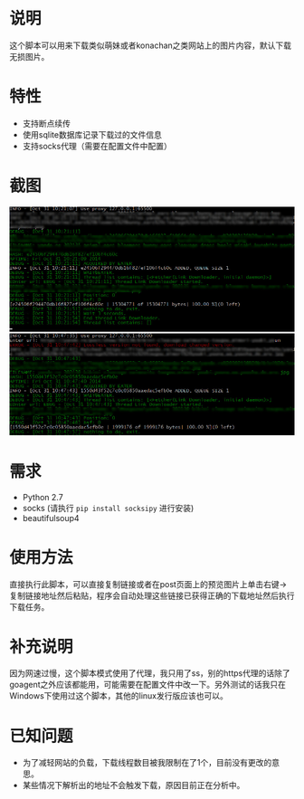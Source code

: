 说明
============
这个脚本可以用来下载类似萌妹或者konachan之类网站上的图片内容，默认下载无损图片。

特性
============
* 支持断点续传
* 使用sqlite数据库记录下载过的文件信息
* 支持socks代理（需要在配置文件中配置）

截图
============
![normal](normal.jpg)
![link](lk.jpg)

需求
===========
* Python 2.7
* socks (请执行 `pip install socksipy` 进行安装)
* beautifulsoup4

使用方法
============
直接执行此脚本，可以直接复制链接或者在post页面上的预览图片上单击右键->复制链接地址然后粘贴，程序会自动处理这些链接已获得正确的下载地址然后执行下载任务。

补充说明
===========
因为网速过慢，这个脚本模式使用了代理，我只用了ss，别的https代理的话除了goagent之外应该都能用，可能需要在配置文件中改一下。另外测试的话我只在Windows下使用过这个脚本，其他的linux发行版应该也可以。

已知问题
===========
* 为了减轻网站的负载，下载线程数目被我限制在了1个，目前没有更改的意思。
* 某些情况下解析出的地址不会触发下载，原因目前正在分析中。
